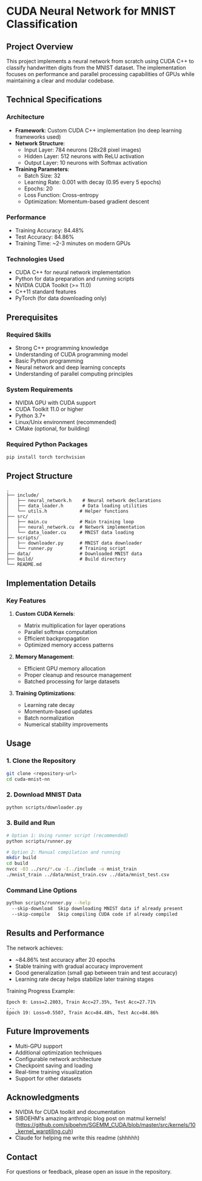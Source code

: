 # CUDA Neural Network for MNIST Classification

## Project Overview
This project implements a neural network from scratch using CUDA C++ to classify handwritten digits from the MNIST dataset. The implementation focuses on performance and parallel processing capabilities of GPUs while maintaining a clear and modular codebase.

## Technical Specifications

### Architecture
- **Framework**: Custom CUDA C++ implementation (no deep learning frameworks used)
- **Network Structure**: 
  - Input Layer: 784 neurons (28x28 pixel images)
  - Hidden Layer: 512 neurons with ReLU activation
  - Output Layer: 10 neurons with Softmax activation
- **Training Parameters**:
  - Batch Size: 32
  - Learning Rate: 0.001 with decay (0.95 every 5 epochs)
  - Epochs: 20
  - Loss Function: Cross-entropy
  - Optimization: Momentum-based gradient descent

### Performance
- Training Accuracy: 84.48%
- Test Accuracy: 84.86%
- Training Time: ~2-3 minutes on modern GPUs

### Technologies Used
- CUDA C++ for neural network implementation
- Python for data preparation and running scripts
- NVIDIA CUDA Toolkit (>= 11.0)
- C++11 standard features
- PyTorch (for data downloading only)

## Prerequisites

### Required Skills
- Strong C++ programming knowledge
- Understanding of CUDA programming model
- Basic Python programming
- Neural network and deep learning concepts
- Understanding of parallel computing principles

### System Requirements
- NVIDIA GPU with CUDA support
- CUDA Toolkit 11.0 or higher
- Python 3.7+
- Linux/Unix environment (recommended)
- CMake (optional, for building)

### Required Python Packages
```bash
pip install torch torchvision
```

## Project Structure
```
.
├── include/
│   ├── neural_network.h    # Neural network declarations
│   ├── data_loader.h       # Data loading utilities
│   └── utils.h            # Helper functions
├── src/
│   ├── main.cu            # Main training loop
│   ├── neural_network.cu  # Network implementation
│   └── data_loader.cu     # MNIST data loading
├── scripts/
│   ├── downloader.py      # MNIST data downloader
│   └── runner.py          # Training script
├── data/                  # Downloaded MNIST data
├── build/                 # Build directory
└── README.md
```

## Implementation Details

### Key Features
1. **Custom CUDA Kernels**:
   - Matrix multiplication for layer operations
   - Parallel softmax computation
   - Efficient backpropagation
   - Optimized memory access patterns

2. **Memory Management**:
   - Efficient GPU memory allocation
   - Proper cleanup and resource management
   - Batched processing for large datasets

3. **Training Optimizations**:
   - Learning rate decay
   - Momentum-based updates
   - Batch normalization
   - Numerical stability improvements

## Usage

### 1. Clone the Repository
```bash
git clone <repository-url>
cd cuda-mnist-nn
```

### 2. Download MNIST Data
```bash
python scripts/downloader.py
```

### 3. Build and Run
```bash
# Option 1: Using runner script (recommended)
python scripts/runner.py

# Option 2: Manual compilation and running
mkdir build
cd build
nvcc -O3 ../src/*.cu -I../include -o mnist_train
./mnist_train ../data/mnist_train.csv ../data/mnist_test.csv
```

### Command Line Options
```bash
python scripts/runner.py --help
  --skip-download  Skip downloading MNIST data if already present
  --skip-compile   Skip compiling CUDA code if already compiled
```

## Results and Performance
The network achieves:
- ~84.86% test accuracy after 20 epochs
- Stable training with gradual accuracy improvement
- Good generalization (small gap between train and test accuracy)
- Learning rate decay helps stabilize later training stages

Training Progress Example:
```
Epoch 0: Loss=2.2803, Train Acc=27.35%, Test Acc=27.71%
...
Epoch 19: Loss=0.5507, Train Acc=84.48%, Test Acc=84.86%
```

## Future Improvements
- Multi-GPU support
- Additional optimization techniques
- Configurable network architecture
- Checkpoint saving and loading
- Real-time training visualization
- Support for other datasets

## Acknowledgments
- NVIDIA for CUDA toolkit and documentation
- SIBOEHM's amazing anthropic blog post on matmul kernels! (https://github.com/siboehm/SGEMM_CUDA/blob/master/src/kernels/10_kernel_warptiling.cuh)
- Claude for helping me write this readme (shhhhh)

## Contact
For questions or feedback, please open an issue in the repository.